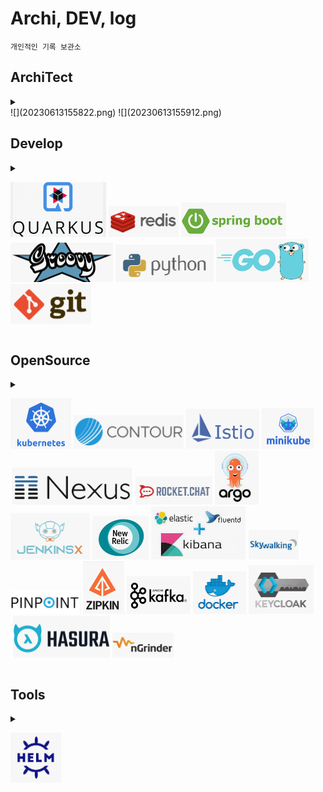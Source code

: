 # Archi, DEV, log
    개인적인 기록 보관소

## ArchiTect
<details>

<summary>

<div markdown="0">
![](20230613155822.png) ![](20230613155912.png)
</div>

</summary>

<div markdown="1">
- ### Cqrs
    - [ordershop](architect/cqrs/redislabs_odershop.md)
- ### aws
    - [router53 join s3](architect/aws/s3_router53.md)
    - [eks autoscale](architect/aws/autoscale.md)
    - [terraform sample](https://github.com/anisia20/terraform-sample)
    - [AGIC](https://aws.amazon.com/ko/blogs/opensource/kubernetes-ingress-aws-alb-ingress-controller/)
</div>

</details>


## Develop
<details>
<summary>

![](20230613162542.png) ![](20230613155529.png) ![](20230613155457.png) ![](20230613155621.png) ![](20230613155703.png) ![](20230613155744.png) ![](20230613155953.png)
</summary>

- ### Quarkus
    - [Quarkus](https://velog.io/@anisia20?tag=Quarkus)
- ### redis
    - [develop guide java](develop/redis/devguide.md)
- ### springboot
    - [AWS aurora](develop/springboot/aws_aurora_db.md)
    - [Webflux Swagger3](develop/springboot/webflux_swagger3.md)
    - [Redis Http Session](develop/springboot/redishttpsession.md)
    - [csv to redis sample](https://github.com/anisia20/staticstic-csv-redis)
    - [aws s3](develop/springboot/aws_s3.md)
    - [aws mediaconvert](develop/springboot/aws_mediaconvert.md)
    - [extanal yaml](develop/springboot/extanal_yaml.md)
    - [Sb2 RFC 3986](develop/springboot/sbrfc.md)
    - [h2db](develop/springboot/h2db.md)
    - [Websecurity, 302, 200 JWTtoken](https://octoperf.com/blog/2018/03/08/securing-rest-api-spring-security/) webcecurity 는 기본이 302가 리턴됨, rest는 200 관련되서 세팅 사항을 참조
    - [x-forward-for](develop/springboot/xforwardfor.md)
    - [exclude webcecurity ](develop/springboot/exclud_websec.md)
    - [lombok validate](develop/springboot/lombok_validate.md)
    - [swagger](develop/springboot/swagger.md)
    - [frontend profiles](develop/springboot/webpack_node_profiles.md)
    - [kafka](develop/springboot/kafka.md)
- ### groovy
    - [ngrinder sample](develop/groovy/ngrinder.md)

- ### python
    - [setting](develop/python/setting.md)
    - [cralwing](develop/python/cralwing.md)

- ### go
    - [개발환경](develop/go/setting.md)
    - [k8s api](develop/go/k8sapi.md)
    - [k8s client api](develop/go/k8sclientrestapi.md)

- ### git
    - [gitlab_install](develop/git/gitlab_install.md)
</details>

## OpenSource
<details>
<summary>

![](20230613160119.png) ![](20230613161145.png) ![](20230613161207.png) ![](20230613161256.png) ![](20230613161347.png) ![](20230613161425.png) ![](20230613161501.png) ![](20230613161523.png) ![](20230613161631.png) ![](20230613161708.png) ![](20230613161737.png) ![](20230613161835.png) ![](20230613161905.png) ![](20230613161940.png) ![](20230613162000.png) ![](20230613162029.png) ![](20230613162051.png) ![](20230613162733.png)
</summary>

- ### K8S
    - [command](opensource/k8s/command.md)
    - [alb ingress](opensource/k8s/ingress.md)
    - [timezone](opensource/k8s/timezone.md)
    - [api client](opensource/k8s/apiclient.md)
    - [probe](opensource/k8s/probe.md)
    - [lifecycle](opensource/k8s/lifecycle.md)
    - #### onpremise
        - [vbox](opensource/k8s/onpremise/vbox.md)    
        - [install](opensource/k8s/onpremise/install.md)
        - [master](opensource/k8s/onpremise/master.md)
        - [worker](opensource/k8s/onpremise/worker.md)
        - [registry](opensource/k8s/onpremise/registry.md)
        - [deploy](opensource/k8s/onpremise/deploy.md)
    - #### ingress    
        - [contour_ingress](opensource/k8s/ingress/contour_ingress.md)  
        - [haproxy_ingress](opensource/k8s/ingress/haproxy_ingress.md) 
        - [nginx_ingress](opensource/k8s/ingress/nginx_ingress.md) 
    - #### istio
        - [install](opensource/k8s/istio/install.md)
        - [ssl](opensource/k8s/istio/ssl.md)
        - [ingressgw](opensource/k8s/istio/ingressgw.md)
        - [service](opensource/k8s/istio/service.md)
    - #### metallb
        on-premise 환경에 lb 역활
        - [install](opensource/k8s/metallb/install.md) 
    
    - #### minikbe
        - [aws install](opensource/k8s/minikube/aws_install.md) 
    - #### registry
        - [nexus3](opensource/registry/nexus3.md)
    - #### rocketchat
        - [docker](opensource/rocketchat/docker.md)
- ### cicd
    - #### argocd
        - [aws_install](opensource/cicd/argocd/aws_install.md)
    - #### jenkinsx
        - [minikube](opensource/cicd/jenkinsx/minikube.md)
        - [ubuntu](opensource/cicd/jenkinsx/ubuntu.md)
        - [command](opensource/cicd/jenkinsx/command.md)

- ### apm
    - #### newrelic
        - [agent](opensource/apm/newrelic/agent.md)
        - [sql](opensource/apm/newrelic/sql.md)
    - #### efk
        - [docker](opensource/apm/efk/docker.md)
        - [duplicate_s3](opensource/apm/efk/duplicate_s3.md)
        - [eks migrate](opensource/apm/efk/eks_migrate.md)
        - [fluentd custom](opensource/apm/efk/fluentd_custom.md)
    - #### skywalking
        - [build](opensource/apm/skywalking/build.md)
        - [agent](opensource/apm/skywalking/agent.md)
    - #### pinpoint
        - [exam](opensource/apm/pinpoint/server_agent.md)
    - #### zipkin
        - [guide](opensource/apm/zipkin/guide.md)

- ### elasticsearch
    - [command](opensource/elasticsearch/command.md)

- ### kafka
    - [docker compose cluster](opensource/kafka/docker.md)

- ### docker
    - [docker api for mac](opensource/docker/docker_api_mac.md)

- ### nGrinder
    - [nGrinder](https://velog.io/@anisia20?tag=nGrinder)

- ### keycloak
    - [keycloak](opensource/keycloak/keycloak.md)

- ### hasura
    - [hasura](opensource/hasura/hasura.md)
    
</details>

## Tools
<details>
<summary>

![](20230613162149.png)
</summary>
- ### helm
    - [helm](tools/helm.md)
</details>
